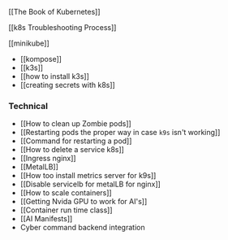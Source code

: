 [[The Book of Kubernetes]]

[[k8s Troubleshooting Process]]

[[minikube]]

- [[kompose]]
- [[k3s]]
- [[how to install k3s]]
- [[creating secrets with k8s]]


### Technical 

- [[How to clean up Zombie pods]]
- [[Restarting pods the proper way in case `k9s` isn't working]]
- [[Command for restarting a pod]]
- [[How to delete a service k8s]]
- [[Ingress nginx]]
- [[MetalLB]]
- [[How too install  metrics  server for k9s]]
- [[Disable servicelb for metalLB for nginx]] 
- [[How to scale containers]]
- [[Getting Nvida GPU to work for AI's]]
- [[Container run time class]]
- [[AI Manifests]] 
- Cyber command backend integration